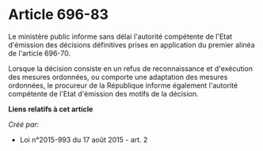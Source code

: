 # Article 696-83

Le ministère public informe sans délai l'autorité compétente de l'Etat d'émission des décisions définitives prises en
application du premier alinéa de l'article 696-70. 

Lorsque la décision consiste en un refus de reconnaissance et d'exécution des mesures ordonnées, ou comporte une adaptation
des mesures ordonnées, le procureur de la République informe également l'autorité compétente de l'Etat d'émission des motifs
de la décision.

**Liens relatifs à cet article**

_Créé par_:

  - Loi n°2015-993 du 17 août 2015 - art. 2
